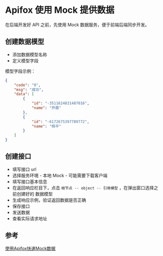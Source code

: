 # Apifox 使用 Mock 提供数据

在后端开发好 API 之前，先使用 Mock 数据服务，便于前端后端同步开发。

## 创建数据模型

- 添加数据模型名称
- 定义模型字段

模型字段示例：
```json
{
    "code": "0",
    "msg": "成功",
    "data": [
        {
            "id": "-3511624831487016",
            "name": "乔霞"
        },
        {
            "id": "-6172675397789772",
            "name": "杨平"
        }
    ]
}
```

## 创建接口

- 填写接口 url
- 选择服务环境 - 本地 Mock - 可能需要下载客户端
- 填写接口基本信息
- 在返回响应栏目下，点击 `根节点 -- object -- 引用模型` ，在弹出窗口选择之前创建好的 数据模型
- 生成响应示例，验证返回数据是否正确
- 保存接口
- 发送数据
- 查看实际请求地址

## 参考

[使用Apifox快速Mock数据](https://zhuanlan.zhihu.com/p/468478958?utm_id=0)